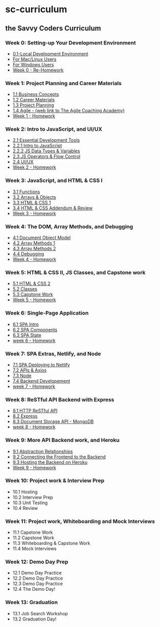 # sc-curriculum

## the Savvy Coders Curriculum

### Week 0: **Setting-up Your Development Environment**

- [0.1-Local Development Environment](Week0-DevelopmentEnvironment/0.1-Local-dev-encironment.md)
- [For Mac/Linux Users](Week0-DevelopmentEnvironment/ForMacUsers.md)
- [For Windows Users](Week0-DevelopmentEnvironment/ForWindowsUsers.md)
- [Week 0 - Re-Homework](Week0-DevelopmentEnvironment/Week0-PreHomework/0-PreHomework.md)

### Week 1: **Project Planning and Career Materials**

- [1.1 Business Concepts](Week1-ProjectPlanning&CareerMaterials/1.1-BusinessConcepts/BusinessConceptsLinks.md)
- [1.2 Career Materials](Week1-ProjectPlanning&CareerMaterials/1.2-CareerMaterials/CareerMaterialsLinks.md)
- [1.3 Project Planning](Week1-ProjectPlanning&CareerMaterials/1.3-ProjectPlanning/ProjectPlanning.md)
- [1.4 Agile - (web link to The Agile Coaching Academy)](https://courses.theagilecoach.com/users/sign_in)
- [Week 1 - Homework](Week1-ProjectPlanning&CareerMaterials/Week1-Homework/1-Homework.md)

### Week 2: **Intro to JavaScript, and UI/UX**

- [2.1 Essential Development Tools](Week2-IntroTojavaScript/2.1-EssentialDevTools/2.1-EssentialDevTools.md)
- [2.2.1 Intro to JavaScript](Week2-IntroTojavaScript/2.2-IntroToJavaScript/2.2.1-IntroToJavaScript.md)
- [2.2.2 JS Data Types & Variables](Week2-IntroTojavaScript/2.2-IntroToJavaScript/2.2.2-DataTypes&Variables.md)
- [2.3 JS Operators & Flow Control](Week2-IntroTojavaScript/2.3-JSOperators&FlowControl/2.3-JSOperators&FlowControl.md)
- [2.4 UI/UX](Week2-IntroTojavaScript/2.4-UI&UX/2.4-UIAndUX.md)
- [Week 2 - Homework](Week2-IntroTojavaScript/Week2-Homework/2-Homework.md)

### Week 3: **JavaScript, and HTML & CSS I**

- [3.1 Functions](Week3-JavaScript/3.1-JSFunctions/3.1-Functions.md)
- [3.2 Arrays & Objects](Week3-JavaScript/3.2-JSArrays&Objects/3.2-DataCollections.md)
- [3.3 HTML & CSS 1](Week3-JavaScript/3.3-HTML&CSSBasics/3.3-HTML&CSSBasics.md)
- [3.4 HTML & CSS Addendum & Review](Week3-JavaScript/3.4-HTML&CSSReview/3.4-CSSAddendum-Units&Variables.md)
- [Week 3 - Homework](Week3-JavaScript/Week3-Homework/3-Homework.md)

### Week 4: **The DOM, Array Methods, and Debugging**

- [4.1 Document Object Model](Week4-ArrayMethods/4.1-JS&DOM/4.1-DocumentObjectModel.md)
- [4.2 Array Methods 1](Week4-ArrayMethods/4.2-ArrayMethods1/4.2-ArrayMethods1.md)
- [4.3 Array Methods 2](Week4-ArrayMethods/4.3-ArrayMethods2/4.3-ArrayMethods2.md)
- [4.4 Debugging](Week4-ArrayMethods/4.4-Debugging&Review/4.4-DebuggingWithVSCode.md)
- [Week 4 - Homework](Week4-ArrayMethods/Week4-Homework/4-Homework.md)

### Week 5: **HTML & CSS II, JS Classes, and Capstone work**

- [5.1 HTML & CSS 2](Week5-HTML&CSS2/5.1-IntermediateHTML&CSS/5.1-IntermediateHTML&CSS.md)
- [5.2 Classes](Week5-HTML&CSS2/5.2-JavaScriptClasses/5.2-JavaScriptClasses.md)
- [5.3 Capstone Work](Week5-HTML&CSS2/5.3-CapstoneWork/5.3-CapstoneWork.md)
- [Week 5 - Homework](Week5-HTML&CSS2/Week5-Homework/5-Homework.md)

### Week 6: **Single-Page Application**

- [6.1 SPA Intro](Week6-SinglePageApplication/6.1-SPAIntro/6.1-SPAIntro.md)
- [6.2 SPA Components](Week6-SinglePageApplication/6.2-SPAComponents/6.2-SPAComponents.md)
- [6.3 SPA State](Week6-SinglePageApplication/6.3-SPAState/6.3-SPAState.md)
- [week 6 - Homework](Week6-SinglePageApplication/Week6-Homework/6-Homework.md)

### Week 7: **SPA Extras, Netlify, and Node**

- [7.1 SPA Deploying to Netlify](Week7-SPAExtras/7.1-CapstoneWork/DeployingToNetlify.md)
- [7.2 APIs & Axios](Week7-SPAExtras/7.2-APIs&Axios/7.2-APIs&Axios1.md)
- [7.3 Node](Week7-SPAExtras/7.3-Node1/7.3-Node1.md)
- [7.4 Backend Developement](Week7-SPAExtras./7.4-BackendDevelopment/7.4-BackendDevelopment.md)
- [week 7 - Homework](Week7-SPAExtras/Week7-Homework/7-Homework.md)

### Week 8: **ReSTful API Backend with Express**

- [8.1 HTTP ReSTful API](Week8-RestApiBackend/8.1-HTTP-Rest-API/8.1-HTTP-Web-server.md)
- [8.2 Express](Week8-RestApiBackend/8.2-Express/8.2-Express.md)
- [8.3 Document Storage API - MongoDB](Week8-RestApiBackend/8.3-Document-Store-API-MongoDB/8.3-Document-Store-API-MongoDB.md)
- [week 8 - Homework](Week8-RestApiBackend/Week8-Homework/8-Homework.md)

### Week 9: **More API Backend work, and Heroku**

- [9.1 Abstraction Relationships](Week9-MoreRestApiBackend/9.1-Abstraction-Relationships/9.1-Abstraction-Relationships.md)
- [9.2 Connecting the Frontend to the Backend](Week9-MoreRestApiBackend/9.2-Connecting-Frontend-to-Backend/9.2-Connecting-Frontend-to-Backend.md)
- [9.3 Hosting the Backend on Heroku](Week9-MoreRestApiBackend/9.3-Hosting-On-Heroku/9.3-Hosting-On-Heroku.md)
- [Week 9 - Homework](Week9-MoreRestApiBackend/Week9-Homework/9-Homework.md)

### Week 10: **Project work & Interview Prep**

- 10.1 Hosting
- 10.2 Interview Prep
- 10.3 Unit Testing
- 10.4 Review

### Week 11: **Project work, Whiteboarding and Mock Interviews**

- 11.1 Capstone Work
- 11.2 Capstone Work
- 11.3 Whiteboarding & Capstone Work
- 11.4 Mock Interviews

### Week 12: **Demo Day Prep**

- 12.1 Demo Day Practice
- 12.2 Demo Day Practice
- 12.3 Demo Day Practice
- 12.4 The Demo Day!

### Week 13: **Graduation**

- 13.1 Job Search Workshop
- 13.2 Graduation Day!

